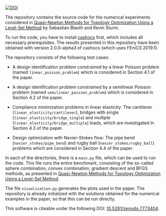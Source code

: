 [![DOI](https://zenodo.org/badge/DOI/10.5281/zenodo.7773404.svg)](https://doi.org/10.5281/zenodo.7773404)



The repository contains the source code for the numerical experiments considered
in [Quasi-Newton Methods for Topology Optimization Using a Level-Set Method](arxiv_tba) by Sebastian Blauth and Kevin Sturm.

To run the code, you have to install [cashocs](https://cashocs.readthedocs.io/)
first, which includes all necessary prerequisites. The results presented in this
repository have been obtained with version 2.0.0-alpha3 of cashocs (which uses FEniCS 2019.1).

The repository consists of the following test cases:

- A design identification problem constrained by a linear Poisson problem (named `linear_poisson_problem`) which is considered in Section 4.1 of the paper.

- A design identification problem constrained by a semilinear Poisson problem (named `semilinear_poisson_problem`) which is considered in Section 4.2 of the paper.

- Compliance minimization problems in linear elasticity: The cantilever (`linear_elasticity/cantilever`), bridges with single (`linear_elasticity/bridge_single`) and multiple (`linear_elasticity/bridge_multiple`) loads, which are investigated in Section 4.3 of the paper.

- Design optimization with Navier-Stokes flow: The pipe bend (`navier_stokes/pipe_bend`) and rugby ball (`navier_stokes/rugby_ball`) problems which are considered in Section 4.4 of the paper.


In each of the directories, there is a `main.py` file, which can be used to run the code. This file runs the entire benchmark, consisting of the so-called sphere combination, convex combination, gradient descent and BFGS methods, as presented in [Quasi-Newton Methods for Topology Optimization Using a Level-Set Method](arxiv_tba).

The file `visualization.py` generates the plots used in the paper. The repository is already initialized with the solutions obtained for the numerical examples in the paper, so that this can be run directly.

This software is citeable under the following DOI: [10.5281/zenodo.7773404](https://doi.org/10.5281/zenodo.7773404).

